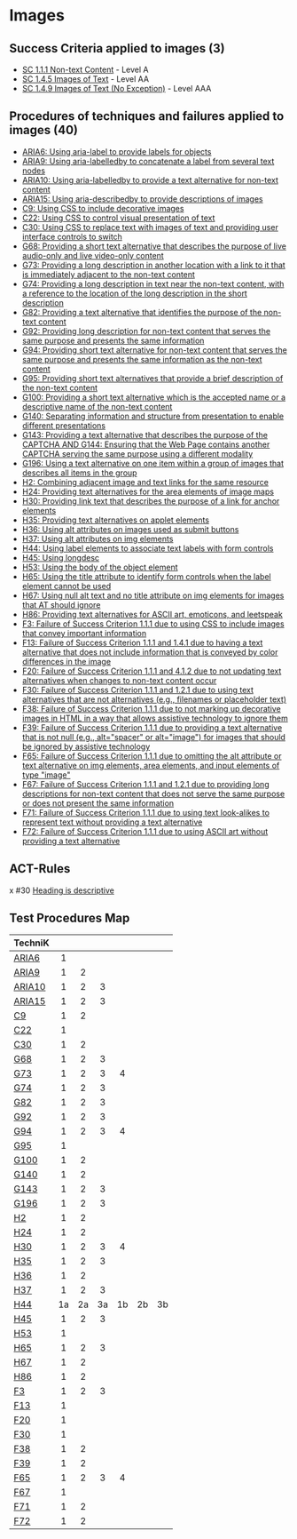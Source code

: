 # Images

## Success Criteria applied to images (3)

- [SC 1.1.1 Non-text Content](sc111.md) - Level A
- [SC 1.4.5 Images of Text](sc145.md) - Level AA
- [SC 1.4.9 Images of Text (No Exception)](sc149.md) - Level AAA

## Procedures of techniques and failures applied to images (40)

- [ARIA6: Using aria-label to provide labels for objects](aria6.md)
- [ARIA9: Using aria-labelledby to concatenate a label from several text nodes](aria9.md)
- [ARIA10: Using aria-labelledby to provide a text alternative for non-text content](aria10.md)
- [ARIA15: Using aria-describedby to provide descriptions of images](aria15.md)
- [C9: Using CSS to include decorative images](c9.md[)
- [C22: Using CSS to control visual presentation of text](c22.md)
- [C30: Using CSS to replace text with images of text and providing user interface controls to switch](c30.md)
- [G68: Providing a short text alternative that describes the purpose of live audio-only and live video-only content](g68.md)
- [G73: Providing a long description in another location with a link to it that is immediately adjacent to the non-text content](g73.md)
- [G74: Providing a long description in text near the non-text content, with a reference to the location of the long description in the short description](g74.md)
- [G82: Providing a text alternative that identifies the purpose of the non-text content](g82.md)
- [G92: Providing long description for non-text content that serves the same purpose and presents the same information](g92.md)
- [G94: Providing short text alternative for non-text content that serves the same purpose and presents the same information as the non-text content](g94.md)
- [G95: Providing short text alternatives that provide a brief description of the non-text content](g95.md)
- [G100: Providing a short text alternative which is the accepted name or a descriptive name of the non-text content](g100.md)
- [G140: Separating information and structure from presentation to enable different presentations](g140.md)
- [G143: Providing a text alternative that describes the purpose of the CAPTCHA AND G144: Ensuring that the Web Page contains another CAPTCHA serving the same purpose using a different modality](g143.md)
- [G196: Using a text alternative on one item within a group of images that describes all items in the group](g196.md)
- [H2: Combining adjacent image and text links for the same resource](h2.md)
- [H24: Providing text alternatives for the area elements of image maps](h24.md)
- [H30: Providing link text that describes the purpose of a link for anchor elements](h30.md)
- [H35: Providing text alternatives on applet elements](h35.md)
- [H36: Using alt attributes on images used as submit buttons](h36.md)
- [H37: Using alt attributes on img elements](h37.md)
- [H44: Using label elements to associate text labels with form controls](h44.md)
- [H45: Using longdesc](h45.md)
- [H53: Using the body of the object element](h53.md)
- [H65: Using the title attribute to identify form controls when the label element cannot be used](h65.md)
- [H67: Using null alt text and no title attribute on img elements for images that AT should ignore](h67.md)
- [H86: Providing text alternatives for ASCII art, emoticons, and leetspeak](h86.md)
- [F3: Failure of Success Criterion 1.1.1 due to using CSS to include images that convey important information](f3.md)
- [F13: Failure of Success Criterion 1.1.1 and 1.4.1 due to having a text alternative that does not include information that is conveyed by color differences in the image](f13.md)
- [F20: Failure of Success Criterion 1.1.1 and 4.1.2 due to not updating text alternatives when changes to non-text content occur](f20.md)
- [F30: Failure of Success Criterion 1.1.1 and 1.2.1 due to using text alternatives that are not alternatives (e.g., filenames or placeholder text)](f30.md)
- [F38: Failure of Success Criterion 1.1.1 due to not marking up decorative images in HTML in a way that allows assistive technology to ignore them](f38.md)
- [F39: Failure of Success Criterion 1.1.1 due to providing a text alternative that is not null (e.g., alt="spacer" or alt="image") for images that should be ignored by assistive technology](f39.md)
- [F65: Failure of Success Criterion 1.1.1 due to omitting the alt attribute or text alternative on img elements, area elements, and input elements of type "image"](f65.md)
- [F67: Failure of Success Criterion 1.1.1 and 1.2.1 due to providing long descriptions for non-text content that does not serve the same purpose or does not present the same information](f67.md)
- [F71: Failure of Success Criterion 1.1.1 due to using text look-alikes to represent text without providing a text alternative](f71.md)
- [F72: Failure of Success Criterion 1.1.1 due to using ASCII art without providing a text alternative](f72.md)

## ACT-Rules

x #30 [Heading is descriptive](https://act-rules.github.io/rules/b49b2e)

## Test Procedures Map

| TechniK |     |     |     |     |     |     |
| ------- | :-: | :-: | :-: | :-: | :-: | :-: |
| [ARIA6](aria6.md) | 1 ||||||
| [ARIA9](aria9.md) | 1 | 2 |||||
| [ARIA10](aria10.md) | 1 | 2 | 3 ||||
| [ARIA15](aria15.md) | 1 | 2 | 3 ||||
| [C9](c9.md) | 1 | 2 |||||
| [C22](c22.md) | 1 ||||||
| [C30](c30.md) | 1 | 2 |||||
| [G68](g68.md) | 1 | 2 | 3 ||||
| [G73](g73.md) | 1 | 2 | 3 | 4 |||
| [G74](g74.md) | 1 | 2 | 3 ||||
| [G82](g82.md) | 1 | 2 | 3 ||||
| [G92](g92.md) | 1 | 2 | 3 ||||
| [G94](g94.md) | 1 | 2 | 3 | 4 |||
| [G95](g95.md) | 1 ||||||
| [G100](g100.md) | 1 | 2 |||||
| [G140](g140.md) | 1 | 2 |||||
| [G143](g143.md) | 1 | 2 | 3 ||||
| [G196](g196.md) | 1 | 2 | 3 ||||
| [H2](h2.md) | 1 | 2 |||||
| [H24](h24.md) | 1 | 2 |||||
| [H30](h30.md) | 1 | 2 | 3 | 4 |||
| [H35](h35.md) | 1 | 2 | 3 ||||
| [H36](h36.md) | 1 | 2 |||||
| [H37](h37.md) | 1 | 2 | 3 ||||
| [H44](h44.md) | 1a | 2a | 3a | 1b | 2b | 3b |
| [H45](h45.md) | 1 | 2 | 3 ||||
| [H53](h53.md) | 1 ||||||
| [H65](h65.md) | 1 | 2 | 3 ||||
| [H67](h67.md) | 1 | 2 |||||
| [H86](h86.md) | 1| 2 |||||
| [F3](f3.md) | 1 | 2 | 3 ||||
| [F13](f13.md) | 1 ||||||
| [F20](f20.md) | 1 ||||||
| [F30](f30.md) | 1 ||||||
| [F38](f38.md) | 1 | 2 |||||
| [F39](f39.md) | 1 | 2 |||||
| [F65](f65.md) | 1 | 2 | 3 | 4 |||
| [F67](f67.md) | 1 ||||||
| [F71](f71.md) | 1 | 2 |||||
| [F72](f72.md) | 1 | 2 |||||
